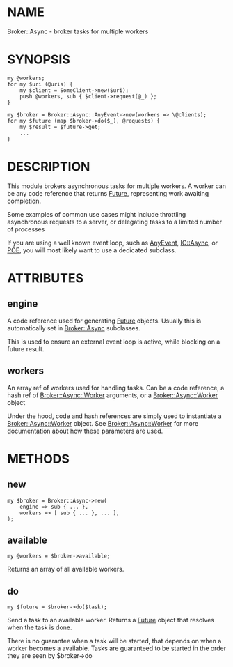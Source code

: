 # NAME

Broker::Async - broker tasks for multiple workers

# SYNOPSIS

    my @workers;
    for my $uri (@uris) {
        my $client = SomeClient->new($uri);
        push @workers, sub { $client->request(@_) };
    }

    my $broker = Broker::Async::AnyEvent->new(workers => \@clients);
    for my $future (map $broker->do($_), @requests) {
        my $result = $future->get;
        ...
    }

# DESCRIPTION

This module brokers asynchronous tasks for multiple workers. A worker can be any code reference that returns [Future](https://metacpan.org/pod/Future), representing work awaiting completion.

Some examples of common use cases might include throttling asynchronous requests to a server, or delegating tasks to a limited number of processes

If you are using a well known event loop, such as [AnyEvent](https://metacpan.org/pod/AnyEvent), [IO::Async](https://metacpan.org/pod/IO::Async), or [POE](https://metacpan.org/pod/POE), you will most likely want to use a dedicated subclass.

# ATTRIBUTES

## engine

A code reference used for generating [Future](https://metacpan.org/pod/Future) objects.
Usually this is automatically set in [Broker::Async](https://metacpan.org/pod/Broker::Async) subclasses.

This is used to ensure an external event loop is active, while blocking on a future result.

## workers

An array ref of workers used for handling tasks.
Can be a code reference, a hash ref of [Broker::Async::Worker](https://metacpan.org/pod/Broker::Async::Worker) arguments, or a [Broker::Async::Worker](https://metacpan.org/pod/Broker::Async::Worker) object

Under the hood, code and hash references are simply used to instantiate a [Broker::Async::Worker](https://metacpan.org/pod/Broker::Async::Worker) object.
See [Broker::Async::Worker](https://metacpan.org/pod/Broker::Async::Worker) for more documentation about how these parameters are used.

# METHODS

## new

    my $broker = Broker::Async->new(
        engine => sub { ... },
        workers => [ sub { ... }, ... ],
    );

## available

    my @workers = $broker->available;

Returns an array of all available workers.

## do

    my $future = $broker->do($task);

Send a task to an available worker.
Returns a [Future](https://metacpan.org/pod/Future) object that resolves when the task is done.

There is no guarantee when a task will be started, that depends on when a worker becomes a available.
Tasks are guaranteed to be started in the order they are seen by $broker->do
